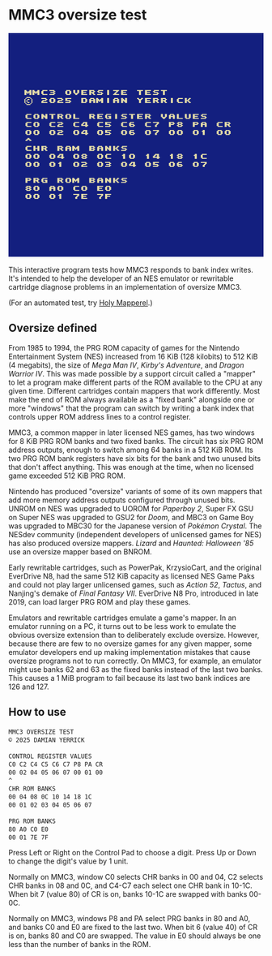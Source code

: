 MMC3 oversize test
==================

![MMC3 oversize test starting state](docs/mmc3o_1M_CR32-0.png)

This interactive program tests how MMC3 responds to bank index
writes.  It's intended to help the developer of an NES emulator
or rewritable cartridge diagnose problems in an implementation
of oversize MMC3.

(For an automated test, try [Holy Mapperel].)

Oversize defined
----------------

From 1985 to 1994, the PRG ROM capacity of games for the
Nintendo Entertainment System (NES) increased from 16 KiB
(128 kilobits) to 512 KiB (4 megabits), the size of *Mega Man IV*,
*Kirby's Adventure*, and *Dragon Warrior IV*.  This was made possible
by a support circuit called a "mapper" to let a program make
different parts of the ROM available to the CPU at any given time.
Different cartridges contain mappers that work differently.  Most
make the end of ROM always available as a "fixed bank" alongside
one or more "windows" that the program can switch by writing a bank
index that controls upper ROM address lines to a control register.

MMC3, a common mapper in later licensed NES games, has two windows
for 8 KiB PRG ROM banks and two fixed banks.  The circuit has six
PRG ROM address outputs, enough to switch among 64 banks in a
512 KiB ROM.  Its two PRG ROM bank registers have six bits for the
bank and two unused bits that don't affect anything.  This was
enough at the time, when no licensed game exceeded 512 KiB PRG ROM.

Nintendo has produced "oversize" variants of some of its own mappers
that add more memory address outputs configured through unused bits.
UNROM on NES was upgraded to UOROM for *Paperboy 2*, Super FX GSU on
Super NES was upgraded to GSU2 for *Doom*, and MBC3 on Game Boy was
upgraded to MBC30 for the Japanese version of *Pokémon Crystal*.
The NESdev community (independent developers of unlicensed games
for NES) has also produced oversize mappers.  *Lizard* and
*Haunted: Halloween '85* use an oversize mapper based on BNROM.

Early rewritable cartridges, such as PowerPak, KrzysioCart, and the
original EverDrive N8, had the same 512 KiB capacity as licensed
NES Game Paks and could not play larger unlicensed games, such as
*Action 52*, *Tactus*, and Nanjing's demake of *Final Fantasy VII*.
EverDrive N8 Pro, introduced in late 2019, can load larger PRG ROM
and play these games.

Emulators and rewritable cartridges emulate a game's mapper.  In an
emulator running on a PC, it turns out to be less work to emulate the
obvious oversize extension than to deliberately exclude oversize.
However, because there are few to no oversize games for any given
mapper, some emulator developers end up making implementation
mistakes that cause oversize programs not to run correctly.
On MMC3, for example, an emulator might use banks 62 and 63 as the
fixed banks instead of the last two banks.  This causes a 1 MiB
program to fail because its last two bank indices are 126 and 127.

How to use
----------

    MMC3 OVERSIZE TEST
    © 2025 DAMIAN YERRICK
    
    CONTROL REGISTER VALUES
    C0 C2 C4 C5 C6 C7 P8 PA CR
    00 02 04 05 06 07 00 01 00
    ^
    CHR ROM BANKS
    00 04 08 0C 10 14 18 1C
    00 01 02 03 04 05 06 07
    
    PRG ROM BANKS
    80 A0 C0 E0
    00 01 7E 7F

Press Left or Right on the Control Pad to choose a digit.  Press Up
or Down to change the digit's value by 1 unit.

Normally on MMC3, window C0 selects CHR banks in 00 and 04, C2
selects CHR banks in 08 and 0C, and C4-C7 each select one CHR bank in
10-1C.  When bit 7 (value 80) of CR is on, banks 10-1C are swapped
with banks 00-0C.

Normally on MMC3, windows P8 and PA select PRG banks in 80 and A0,
and banks C0 and E0 are fixed to the last two.  When bit 6 (value 40)
of CR is on, banks 80 and C0 are swapped.  The value in E0 should
always be one less than the number of banks in the ROM.

[Holy Mapperel]: https://github.com/pinobatch/holy-mapperel